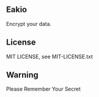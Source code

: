 ## Eakio

Encrypt your data.

## License

MIT LICENSE, see MIT-LICENSE.txt

## Warning

Please Remember Your Secret
